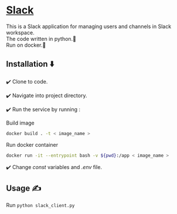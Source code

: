 # [Slack]

This is a Slack application for managing users and channels in Slack workspace.\
The code written in python.🐉\
Run on docker.🐋

## Installation ⬇️

✔️ Clone to code.

✔️ Navigate into project directory.

✔️ Run the service by running :

Build  image

```bash
docker build . -t < image_name > 
```

Run docker container  

```bash
docker run -it --entrypoint bash -v ${pwd}:/app < image_name >
```

✔️ Change *const* variables and *.env* file.

## Usage ✍

Run `python slack_client.py`

[Slack]:https://api.slack.com/automation/quickstart
